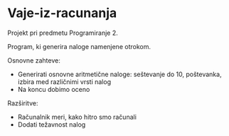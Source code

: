 # Vaje-iz-racunanja
Projekt pri predmetu Programiranje 2.

Program, ki generira naloge namenjene otrokom.

Osnovne zahteve:
- Generirati osnovne aritmetične naloge: seštevanje do 10, poštevanka, izbira med različnimi vrsti nalog
- Na koncu dobimo oceno

Razširitve:
- Računalnik meri, kako hitro smo računali
- Dodati težavnost nalog
